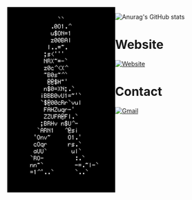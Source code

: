 
<img src=https://github.com/7h3w4lk3r/7h3w4lk3r/blob/main/1.gif align='left' width='250' height='430'>  


![Anurag's GitHub stats](https://github-readme-stats-git-masterrstaa-rickstaa.vercel.app/api?username=7h3w4lk3r&show_icons=true&theme=transparent)


  # Website  
  [![Website](https://img.shields.io/website-up-down-green-red/http/monip.org.svg)](https://7h3w4lk3r.gitbook.io/hive/)



  # Contact  
  [![Gmail](https://img.shields.io/badge/Gmail-D14836?style=for-the-badge&logo=gmail&logoColor=white)](mailto:bl4ckr4z3r@gmail.com)
